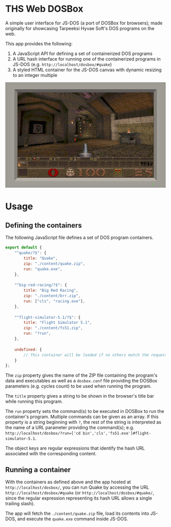 # THS Web DOSBox

A simple user interface for JS-DOS (a port of DOSBox for browsers); made originally for showcasing Tarpeeksi Hyvae Soft's DOS programs on the web.

This app provides the following:
1. A JavaScript API for defining a set of containerized DOS programs 
2. A URL hash interface for running one of the containerized programs in JS-DOS (e.g. `http://localhost/dosbox/#quake`)
3. A styled HTML container for the JS-DOS canvas with dynamic resizing to an integer multiple

![](./screenshots/ths-web-dosbox-1.png)

# Usage

## Defining the containers

The following JavaScript file defines a set of DOS program containers.

```javascript
export default {
    "^quake/?$": {
        title: "Quake",
        zip: "./content/quake.zip",
        run: "quake.exe",
    },

    "^big-red-racing/?$": {
        title: "Big Red Racing",
        zip: "./content/brr.zip",
        run: ["cls", "racing.exe"],
    },

    "^flight-simulator-5.1/?$": {
        title: "Flight Simulator 5.1",
        zip: "./content/fs51.zip",
        run: "?run",
    },

    undefined: {
        // This container will be loaded if no others match the request. 
    }
};
```

The `zip` property gives the name of the ZIP file containing the program's data and executables as well as a `dosbox.conf` file providing the DOSBox parameters (e.g. cycles count) to be used when running the program.

The `title` property gives a string to be shown in the browser's title bar while running this program.

The `run` property sets the command(s) to be executed in DOSBox to run the container's program. Multiple commands can be given as an array. If this property is a string beginning with `?`, the rest of the string is interpreted as the name of a URL parameter providing the command(s); e.g. `http://localhost/dosbox/?run=['cd bin','cls','fs51.exe']#flight-simulator-5.1`.

The object keys are regular expressions that identify the hash URL associated with the corresponding content.

## Running a container

With the containers as defined above and the app hosted at `http://localhost/dosbox/`, you can run Quake by accessing the URL `http://localhost/dosbox/#quake` (or `http://localhost/dosbox/#quake/`, since the regular expression representing its hash URL allows a single trailing slash).

The app will fetch the `./content/quake.zip` file, load its contents into JS-DOS, and execute the `quake.exe` command inside JS-DOS.

